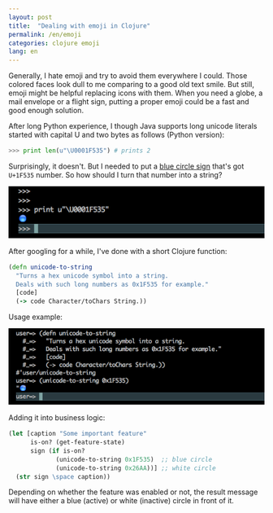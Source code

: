 ```yaml
---
layout: post
title:  "Dealing with emoji in Clojure"
permalink: /en/emoji
categories: clojure emoji
lang: en
---
```


Generally, I hate emoji and try to avoid them everywhere I could. Those colored
faces look dull to me comparing to a good old text smile. But still, emoji might
be helpful replacing icons with them. When you need a globe, a mail envelope or
a flight sign, putting a proper emoji could be a fast and good enough solution.

After long Python experience, I though Java supports long unicode literals
started with capital U and two bytes as follows (Python version):

~~~python
>>> print len(u"\U0001F535") # prints 2
~~~

[blue]:https://emojipedia.org/large-blue-circle/

Surprisingly, it doesn't. But I needed to put a [blue circle sign][blue] that's
got `U+1F535` number. So how should I turn that number into a string?

![term](/assets/static/term.png)

After googling for a while, I've done with a short Clojure function:

~~~clojure
(defn unicode-to-string
  "Turns a hex unicode symbol into a string.
  Deals with such long numbers as 0x1F535 for example."
  [code]
  (-> code Character/toChars String.))
~~~

Usage example:

![term](/assets/static/term2.png)

Adding it into business logic:

~~~clojure
(let [caption "Some important feature"
      is-on? (get-feature-state)
      sign (if is-on?
             (unicode-to-string 0x1F535)  ;; blue circle
             (unicode-to-string 0x26AA))] ;; white circle
  (str sign \space caption))
~~~

Depending on whether the feature was enabled or not, the result message will
have either a blue (active) or white (inactive) circle in front of it.
